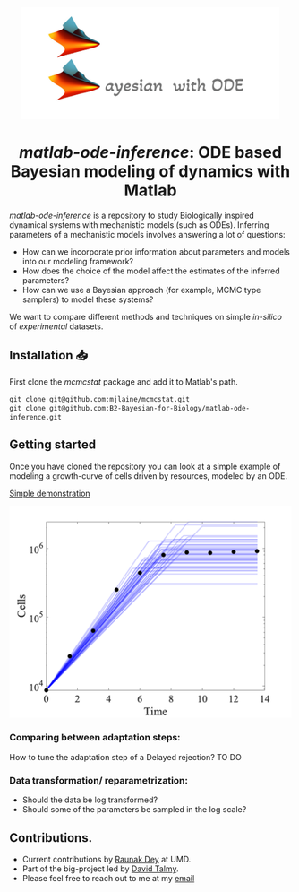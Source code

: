 
<p align="center">
  <picture>
    <img src="res/logo-1.png" alt="matlab-ode logo" height="200"/>
  </picture>
</p>

<h1 align="center"><em>matlab-ode-inference</em>: ODE based Bayesian modeling of dynamics with Matlab</h1>


_matlab-ode-inference_ is a repository to study Biologically inspired dynamical systems with mechanistic models (such as ODEs). Inferring parameters of a mechanistic models involves answering a lot of questions:
- How can we incorporate prior information about parameters and models into our modeling framework?
- How does the choice of the model affect the estimates of the inferred parameters?
- How can we use a Bayesian approach (for example, MCMC type samplers) to model these systems?

We want to compare different methods and techniques on simple _in-silico_ of _experimental_ datasets.

## Installation 📥

First clone the _mcmcstat_ package and add it to Matlab's path. 

```
git clone git@github.com:mjlaine/mcmcstat.git
git clone git@github.com:B2-Bayesian-for-Biology/matlab-ode-inference.git
```

## Getting started

Once you have cloned the repository you can look at a simple example of modeling a growth-curve of cells driven by resources, modeled by an ODE.

[Simple demonstration](./scripts/bayesian_fit_2.m)


<p align="center">
  <picture>
    <img src="figures/dram_logt_1_logN_1.png" alt="demo-example"/>
  </picture>
</p>

### Comparing between adaptation steps:
How to tune the adaptation step of a Delayed rejection?
TO DO

### Data transformation/ reparametrization:
- Should the data be log transformed?
- Should some of the parameters be sampled in the log scale?

## Contributions.
- Current contributions by [Raunak Dey](https://sites.google.com/view/raunak-dey/home) at UMD.
- Part of the big-project led by [David Talmy](https://eeb.utk.edu/people/david-talmy/).
- Please feel free to reach out to me at my [email](mailto:rdey@umd.com?subject=[matlab-bayesian-ode-github])